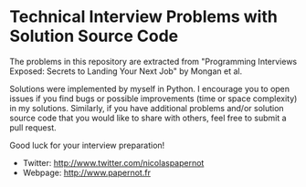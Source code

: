 # Technical Interview Problems with Solution Source Code

The problems in this repository are extracted from "Programming Interviews
Exposed: Secrets to Landing Your Next Job" by Mongan et al. 

Solutions were implemented by myself in Python. I encourage you to open issues
if you find bugs or possible improvements (time or space complexity) in my
solutions. Similarly, if you have additional problems and/or solution source
code that you would like to share with others, feel free to submit a pull
request. 

Good luck for your interview preparation!

* Twitter: <http://www.twitter.com/nicolaspapernot>
* Webpage: <http://www.papernot.fr> 


